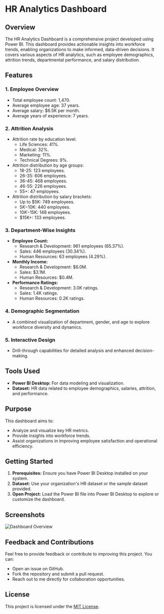 # HR Analytics Dashboard

## Overview
The HR Analytics Dashboard is a comprehensive project developed using Power BI. This dashboard provides actionable insights into workforce trends, enabling organizations to make informed, data-driven decisions. It covers various aspects of HR analytics, such as employee demographics, attrition trends, departmental performance, and salary distribution.

## Features

### 1. **Employee Overview**
- Total employee count: 1,470.
- Average employee age: 37 years.
- Average salary: $6.5K per month.
- Average years of experience: 7 years.

### 2. **Attrition Analysis**
- Attrition rate by education level.
  - Life Sciences: 41%.
  - Medical: 32%.
  - Marketing: 11%.
  - Technical Degrees: 9%.
- Attrition distribution by age groups:
  - 18-25: 123 employees.
  - 26-35: 606 employees.
  - 36-45: 468 employees.
  - 46-55: 226 employees.
  - 55+: 47 employees.
- Attrition distribution by salary brackets:
  - Up to $5K: 749 employees.
  - $5K-$10K: 440 employees.
  - $10K-$15K: 148 employees.
  - $15K+: 133 employees.

### 3. **Department-Wise Insights**
- **Employee Count:**
  - Research & Development: 961 employees (65.37%).
  - Sales: 446 employees (30.34%).
  - Human Resources: 63 employees (4.29%).
- **Monthly Income:**
  - Research & Development: $6.0M.
  - Sales: $3.1M.
  - Human Resources: $0.4M.
- **Performance Ratings:**
  - Research & Development: 3.0K ratings.
  - Sales: 1.4K ratings.
  - Human Resources: 0.2K ratings.

### 4. **Demographic Segmentation**
- A combined visualization of department, gender, and age to explore workforce diversity and dynamics.

### 5. **Interactive Design**
- Drill-through capabilities for detailed analysis and enhanced decision-making.

## Tools Used
- **Power BI Desktop:** For data modeling and visualization.
- **Dataset:** HR data related to employee demographics, salaries, attrition, and performance.

## Purpose
This dashboard aims to:
- Analyze and visualize key HR metrics.
- Provide insights into workforce trends.
- Assist organizations in improving employee satisfaction and operational efficiency.

## Getting Started
1. **Prerequisites:** Ensure you have Power BI Desktop installed on your system.
2. **Dataset:** Use your organization's HR dataset or the sample dataset provided.
3. **Open Project:** Load the Power BI file into Power BI Desktop to explore or customize the dashboard.

## Screenshots
![Dashboard Overview](path-to-screenshot)

## Feedback and Contributions
Feel free to provide feedback or contribute to improving this project. You can:
- Open an issue on GitHub.
- Fork the repository and submit a pull request.
- Reach out to me directly for collaboration opportunities.

## License
This project is licensed under the [MIT License](LICENSE).
